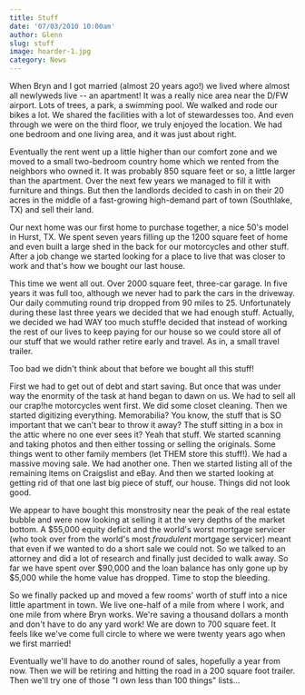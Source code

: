 ```yaml
---
title: Stuff
date: '07/03/2010 10:00am'
author: Glenn
slug: stuff
image: hoarder-1.jpg
category: News
---
```

When Bryn and I got married (almost 20 years ago!) we lived where almost all newlyweds live -- an apartment! It was a really nice area near the D/FW airport. Lots of trees, a park, a swimming pool. We walked and rode our bikes a lot. We shared the facilities with a lot of stewardesses too. And even through we were on the third floor, we truly enjoyed the location. We had one bedroom and one living area, and it was just about right.

Eventually the rent went up a little higher than our comfort zone and we moved to a small two-bedroom country home which we rented from the neighbors who owned it. It was probably 850 square feet or so, a little larger than the apartment. Over the next few years we managed to fill it with furniture and things. But then the landlords decided to cash in on their 20 acres in the middle of a fast-growing high-demand part of town (Southlake, TX) and sell their land.

Our next home was our first home to purchase together, a nice 50's model in Hurst, TX. We spent seven years filling up the 1200 square feet of home and even built a large shed in the back for our motorcycles and other stuff. After a job change we started looking for a place to live that was closer to work and that's how we bought our last house.

This time we went all out. Over 2000 square feet, three-car garage. In five years it was full too, although we never had to park the cars in the driveway. Our daily commuting round trip dropped from 90 miles to 25. Unfortunately during these last three years we decided that we had enough stuff. Actually, we decided we had WAY too much stuff!e decided that instead of working the rest of our lives to keep paying for our house so we could store all of our stuff that we would rather retire early and travel. As in, a small travel trailer.

Too bad we didn't think about that before we bought all this stuff!

First we had to get out of debt and start saving. But once that was under way the enormity of the task at hand began to dawn on us. We had to sell all our crap!he motorcycles went first. We did some closet cleaning. Then we started digitizing everything. Memorabilia? You know, the stuff that is SO important that we can't bear to throw it away? The stuff sitting in a box in the attic where no one ever sees it? Yeah that stuff. We started scanning and taking photos and then either tossing or selling the originals. Some things went to other family members (let THEM store this stuff!). We had a massive moving sale. We had another one. Then we started listing all of the remaining items on Craigslist and eBay. And then we started looking at getting rid of that one last big piece of stuff, our house. Things did not look good.

We appear to have bought this monstrosity near the peak of the real estate bubble and were now looking at selling it at the very depths of the market bottom. A $55,000 equity deficit and the world's worst mortgage servicer (who took over from the world's most *fraudulent* mortgage servicer) meant that even if we wanted to do a short sale we could not. So we talked to an attorney and did a lot of research and finally just decided to walk away. So far we have spent over $90,000 and the loan balance has only gone up by $5,000 while the home value has dropped. Time to stop the bleeding.

So we finally packed up and moved a few rooms' worth of stuff into a nice little apartment in town. We live one-half of a mile from where I work, and one mile from where Bryn works. We're saving a thousand dollars a month and don't have to do any yard work! We are down to 700 square feet. It feels like we've come full circle to where we were twenty years ago when we first married!

Eventually we'll have to do another round of sales, hopefully a year from now. Then we will be retiring and hitting the road in a 200 square foot trailer. Then we'll try one of those "I own less than 100 things" lists...